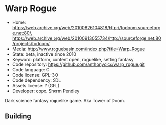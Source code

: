 # Warp Rogue

- Home: https://web.archive.org/web/20100826104818/http://todoom.sourceforge.net:80/, https://web.archive.org/web/20100913055734/http://sourceforge.net:80/projects/todoom/
- Media: http://www.roguebasin.com/index.php?title=Warp_Rogue
- State: beta, inactive since 2010
- Keyword: platform, content open, roguelike, setting fantasy
- Code repository: https://github.com/anthonycicc/warp_rogue.git
- Code language: C
- Code license: GPL-3.0
- Code dependency: SDL
- Assets license: ? (GPL)
- Developer: copx. Sherm Pendley

Dark science fantasy roguelike game.
Aka Tower of Doom.

## Building
